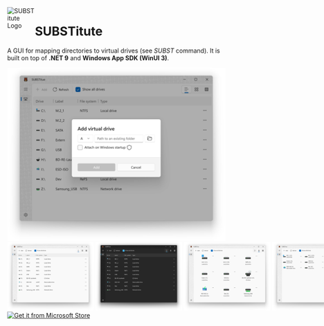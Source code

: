 <img src="https://raw.githubusercontent.com/sungaila/SUBSTitute/master/etc/SUBSTitute.ico" align="left" width="64" height="64" alt="SUBSTitute Logo">

# SUBSTitute
A GUI for mapping directories to virtual drives (see *SUBST* command). It is built on top of **.NET 9** and **Windows App SDK (WinUI 3)**.

<img src="https://raw.githubusercontent.com/sungaila/SUBSTitute/master/etc/screenshot5_en-us.png" width="800" alt="Screenshot from version 3.0.1">
<span style="white-space:nowrap">
<img src="https://raw.githubusercontent.com/sungaila/SUBSTitute/master/etc/screenshot1_en-us.png" width="200" alt="Screenshot from version 3.0.1">
<img src="https://raw.githubusercontent.com/sungaila/SUBSTitute/master/etc/screenshot2_en-us.png" width="200" alt="Screenshot from version 3.0.1">
<img src="https://raw.githubusercontent.com/sungaila/SUBSTitute/master/etc/screenshot3_en-us.png" width="200" alt="Screenshot from version 3.0.1">
<img src="https://raw.githubusercontent.com/sungaila/SUBSTitute/master/etc/screenshot4_en-us.png" width="200" alt="Screenshot from version 3.0.1">
</span>
<br>
<a href="https://apps.microsoft.com/detail/9NGPRNJJKLBG?launch=true">
	<img alt="Get it from Microsoft Store" src="https://get.microsoft.com/images/en-us%20dark.svg" width="200"/
</a>
